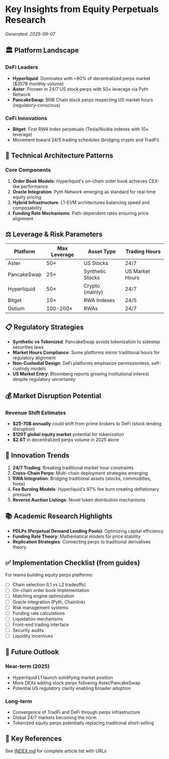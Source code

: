 # Key Insights from Equity Perpetuals Research

*Generated: 2025-09-07*

## 🏛️ Platform Landscape

### DeFi Leaders
- **Hyperliquid**: Dominates with ~80% of decentralized perps market ($357B monthly volume)
- **Aster**: Pioneer in 24/7 US stock perps with 50× leverage via Pyth Network
- **PancakeSwap**: BNB Chain stock perps respecting US market hours (regulatory-conscious)

### CeFi Innovations
- **Bitget**: First RWA Index perpetuals (Tesla/Nvidia indexes with 10× leverage)
- Movement toward 24/5 trading schedules (bridging crypto and TradFi)

## 🔧 Technical Architecture Patterns

### Core Components
1. **Order Book Models**: Hyperliquid's on-chain order book achieves CEX-like performance
2. **Oracle Integration**: Pyth Network emerging as standard for real-time equity pricing
3. **Hybrid Infrastructure**: L1-EVM architectures balancing speed and composability
4. **Funding Rate Mechanisms**: Path-dependent rates ensuring price alignment

## ⚖️ Leverage & Risk Parameters

| Platform | Max Leverage | Asset Type | Trading Hours |
|----------|-------------|------------|---------------|
| Aster | 50× | US Stocks | 24/7 |
| PancakeSwap | 25× | Synthetic Stocks | US Market Hours |
| Hyperliquid | 50× | Crypto (mainly) | 24/7 |
| Bitget | 10× | RWA Indexes | 24/5 |
| Ostium | 100-200× | RWAs | 24/7 |

## 📋 Regulatory Strategies

- **Synthetic vs Tokenized**: PancakeSwap avoids tokenization to sidestep securities laws
- **Market Hours Compliance**: Some platforms mirror traditional hours for regulatory alignment
- **Non-Custodial Design**: DeFi platforms emphasize permissionless, self-custody models
- **US Market Entry**: Bloomberg reports growing institutional interest despite regulatory uncertainty

## 💰 Market Disruption Potential

### Revenue Shift Estimates
- **$25-70B annually** could shift from prime brokers to DeFi (stock lending disruption)
- **$120T global equity market** potential for tokenization
- **$2.6T** in decentralized perps volume in 2025 alone

## 🚀 Innovation Trends

1. **24/7 Trading**: Breaking traditional market hour constraints
2. **Cross-Chain Perps**: Multi-chain deployment strategies emerging
3. **RWA Integration**: Bridging traditional assets (stocks, commodities, forex)
4. **Fee Burning Models**: Hyperliquid's 97% fee burn creating deflationary pressure
5. **Reverse Auction Listings**: Novel token distribution mechanisms

## 📚 Academic Research Highlights

- **PDLPs (Perpetual Demand Lending Pools)**: Optimizing capital efficiency
- **Funding Rate Theory**: Mathematical models for price stability
- **Replication Strategies**: Connecting perps to traditional derivatives theory

## ✅ Implementation Checklist (from guides)

For teams building equity perps platforms:

- [ ] Chain selection (L1 vs L2 tradeoffs)
- [ ] On-chain order book implementation
- [ ] Matching engine optimization
- [ ] Oracle integration (Pyth, Chainlink)
- [ ] Risk management systems
- [ ] Funding rate calculations
- [ ] Liquidation mechanisms
- [ ] Front-end trading interface
- [ ] Security audits
- [ ] Liquidity incentives

## 🔮 Future Outlook

### Near-term (2025)
- Hyperliquid L1 launch solidifying market position
- More DEXs adding stock perps following Aster/PancakeSwap
- Potential US regulatory clarity enabling broader adoption

### Long-term
- Convergence of TradFi and DeFi through perps infrastructure
- Global 24/7 markets becoming the norm
- Tokenized equity perps potentially replacing traditional short-selling

## 📖 Key References

See [INDEX.md](INDEX.md) for complete article list with URLs
